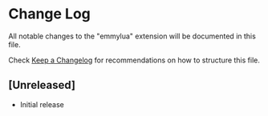 # Change Log
All notable changes to the "emmylua" extension will be documented in this file.

Check [Keep a Changelog](http://keepachangelog.com/) for recommendations on how to structure this file.

## [Unreleased]
- Initial release